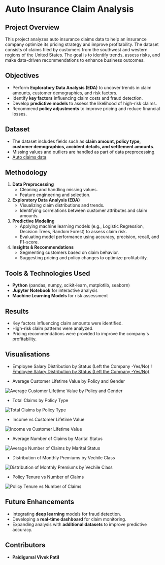# Auto Insurance Claim Analysis

## Project Overview
This project analyzes auto insurance claims data to help an insurance company optimize its pricing strategy and improve profitability. The dataset consists of claims filed by customers from the southwest and western regions of the United States. The goal is to identify trends, assess risks, and make data-driven recommendations to enhance business outcomes.

## Objectives
- Perform **Exploratory Data Analysis (EDA)** to uncover trends in claim amounts, customer demographics, and risk factors.
- Identify **key factors** influencing claim costs and fraud detection.
- Develop **predictive models** to assess the likelihood of high-risk claims.
- Recommend **policy adjustments** to improve pricing and reduce financial losses.

## Dataset
- The dataset includes fields such as **claim amount, policy type, customer demographics, accident details, and settlement amounts**.
- Missing values and outliers are handled as part of data preprocessing.
- [Auto claims data](https://gmubusinessanalytics.netlify.app/data/claims_df.rds)

## Methodology
1. **Data Preprocessing**
   - Cleaning and handling missing values.
   - Feature engineering and selection.
2. **Exploratory Data Analysis (EDA)**
   - Visualizing claim distributions and trends.
   - Identifying correlations between customer attributes and claim amounts.
3. **Predictive Modeling**
   - Applying machine learning models (e.g., Logistic Regression, Decision Trees, Random Forest) to assess claim risk.
   - Evaluating model performance using accuracy, precision, recall, and F1-score.
4. **Insights & Recommendations**
   - Segmenting customers based on claim behavior.
   - Suggesting pricing and policy changes to optimize profitability.

## Tools & Technologies Used
- **Python** (pandas, numpy, scikit-learn, matplotlib, seaborn)
- **Jupyter Notebook** for interactive analysis
- **Machine Learning Models** for risk assessment

## Results
- Key factors influencing claim amounts were identified.
- High-risk claim patterns were analyzed.
- Pricing recommendations were provided to improve the company's profitability.

## Visualisations

- Employee Salary Distribution by Status (Left the Company -Yes/No)
! [Employee Salary Distribution by Status (Left the Company -Yes/No)](https://github.com/Paidigumal-Vivek/Analyzing-Insurance-Auto-Claims/blob/main/visualisation%201.png)

- Average Customer Lifetime Value by Policy and Gender

![Average Customer Lifetime Value by Policy and Gender](https://github.com/Paidigumal-Vivek/Analyzing-Insurance-Auto-Claims/blob/main/visualisation%202.png)

- Total Claims by Policy Type

![Total Claims by Policy Type](https://github.com/Paidigumal-Vivek/Analyzing-Insurance-Auto-Claims/blob/main/visualisation%203.png)

- Income vs Customer Lifetime Value

![Income vs Customer Lifetime Value](https://github.com/Paidigumal-Vivek/Analyzing-Insurance-Auto-Claims/blob/main/visualisation%204.png)

- Average Number of Claims by Marital Status

![Average Number of Claims by Marital Status](https://github.com/Paidigumal-Vivek/Analyzing-Insurance-Auto-Claims/blob/main/visualisation%205.png)

- Distribution of Monthly Premiums by Vechile Class

![Distribution of Monthly Premiums by Vechile Class](https://github.com/Paidigumal-Vivek/Analyzing-Insurance-Auto-Claims/blob/main/visualisation%206.png)

- Policy Tenure vs Number of Claims

![Policy Tenure vs Number of Claims](https://github.com/Paidigumal-Vivek/Analyzing-Insurance-Auto-Claims/blob/main/visualisation%207.png)

## Future Enhancements
- Integrating **deep learning** models for fraud detection.
- Developing a **real-time dashboard** for claim monitoring.
- Expanding analysis with **additional datasets** to improve predictive accuracy.

## Contributors
- **Paidigumal Vivek Patil**
